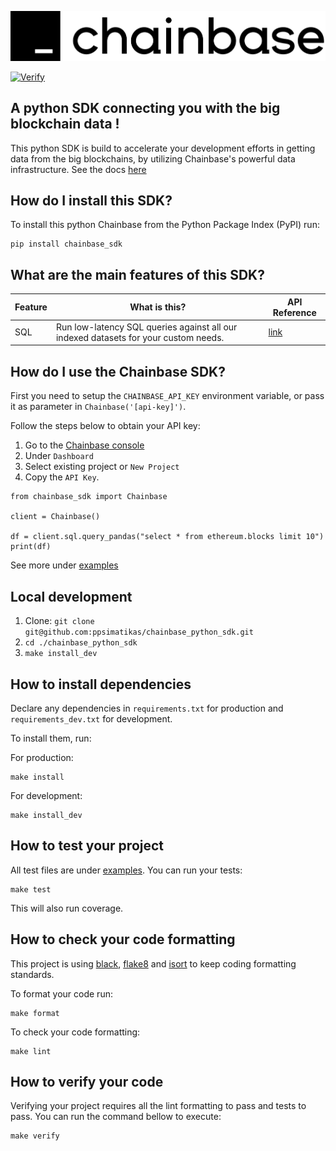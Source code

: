 ![](docs/logo.png)

[![Verify](https://github.com/ppsimatikas/chainbase_python_sdk/actions/workflows/verify.yml/badge.svg)](https://github.com/ppsimatikas/chainbase_python_sdk/actions/workflows/verify.yml)

## A python SDK connecting you with the big blockchain data !

This python SDK is build to accelerate your development efforts in getting data from the big blockchains, by utilizing Chainbase's powerful data infrastructure.
See the docs [here](https://docs.chainbase.com/docs) 

## How do I install this SDK?

To install this python Chainbase from the Python Package Index (PyPI) run:

```
pip install chainbase_sdk
```

## What are the main features of this SDK?

| Feature              | What is this?                                                                       | API Reference                                               |
| -------------------- |-------------------------------------------------------------------------------------|-------------------------------------------------------------|
| SQL | Run low-latency SQL queries against all our indexed datasets for your custom needs. | [link](https://docs.chainbase.com/reference/data-cloud-sql) |

## How do I use the Chainbase SDK?

First you need to setup the `CHAINBASE_API_KEY` environment variable, or pass it as parameter in `Chainbase('[api-key]')`.

Follow the steps below to obtain your API key:

1. Go to the [Chainbase console](https://console.chainbase.com/)
2. Under `Dashboard`
3. Select existing project or `New Project`
4. Copy the `API Key`.

```
from chainbase_sdk import Chainbase

client = Chainbase()

df = client.sql.query_pandas("select * from ethereum.blocks limit 10")
print(df)
```

See more under [examples](./examples)

## Local development

1. Clone: `git clone git@github.com:ppsimatikas/chainbase_python_sdk.git`
2. `cd ./chainbase_python_sdk`
3. `make install_dev`

## How to install dependencies

Declare any dependencies in `requirements.txt` for production and `requirements_dev.txt` for development.

To install them, run:

For production:
```
make install
```

For development:
```
make install_dev
```

## How to test your project

All test files are under [examples](./tests). You can run your tests:

```
make test
```

This will also run coverage.

## How to check your code formatting

This project is using [black](https://black.readthedocs.io/en/stable/), [flake8](https://flake8.pycqa.org/en/latest/) and [isort](https://pycqa.github.io/isort/) to keep coding formatting standards.

To format your code run: 

```
make format 
```

To check your code formatting:

```
make lint 
```

## How to verify your code

Verifying your project requires all the lint formatting to pass and tests to pass.
You can run the command bellow to execute:

```
make verify 
```



